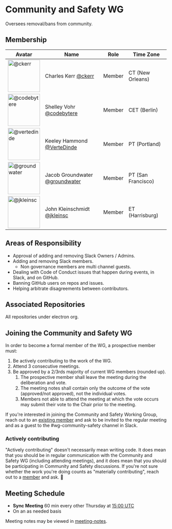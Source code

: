 # Community and Safety WG

Oversees removal/bans from community.

## Membership

| Avatar | Name | Role | Time Zone |
| -------------------------------------------|----------------------|----------------------------| -------- |
| <img src="https://github.com/ckerr.png" width=100 alt="@ckerr">  | Charles Kerr [@ckerr](https://github.com/ckerr) | Member | CT (New Orleans) |
| <img src="https://github.com/codebytere.png" width=100 alt="@codebytere">  | Shelley Vohr [@codebytere](https://github.com/codebytere) | Member | CET (Berlin) |
| <img src="https://github.com/vertedinde.png" width=100 alt="@vertedinde">  | Keeley Hammond [@VerteDinde](https://github.com/vertedinde) | Member | PT (Portland) |
| <img src="https://github.com/groundwater.png" width=100 alt="@groundwater">  | Jacob Groundwater [@groundwater](https://github.com/groundwater) | Member | PT (San Francisco) |
| <img src="https://github.com/jkleinsc.png" width=100 alt="@jkleinsc">  | John Kleinschmidt [@jkleinsc](https://github.com/jkleinsc) | Member | ET (Harrisburg) |

## Areas of Responsibility

* Approval of adding and removing Slack Owners / Admins.
* Adding and removing Slack members.
  * Non governance members are multi channel guests.
* Dealing with Code of Conduct issues that happen during events, in Slack, and on GitHub.
* Banning GitHub users on repos and issues.
* Helping arbitrate disagreements between contributors.

## Associated Repositories

All repositories under electron org.

## Joining the Community and Safety WG

In order to become a formal member of the WG, a prospective member must:

1. Be actively contributing to the work of the WG.
1. Attend 3 consecutive meetings.
1. Be approved by a 2/3rds majority of current WG members (rounded up).
    1. The prospective member shall leave the meeting during the deliberation and vote.
    1. The meeting notes shall contain only the outcome of the vote (approved/not approved), not the individual votes.
    1. Members not able to attend the meeting at which the vote occurs may submit their vote to the Chair prior to the meeting.

If you're interested in joining the Community and Safety Working Group, reach out to an [existing member](#membership) and ask to be invited to the regular meeting and as a guest to the #wg-community-safety channel in Slack.

### Actively contributing

"Actively contributing" doesn't necessarily mean writing code. It does mean that you should be in regular communication with the Community and Safety WG (including attending meetings), and it does mean that you should be participating in Community and Safety discussions. If you're not sure whether the work you're doing counts as "materially contributing", reach out to a [member](#membership) and ask. 🙂

## Meeting Schedule

* **Sync Meeting** 60 min every other Thursday at [15:00 UTC](https://duckduckgo.com/?q=15%3A00+UTC&ia=answer)
* On an as needed basis

Meeting notes may be viewed in [meeting-notes](meeting-notes).

